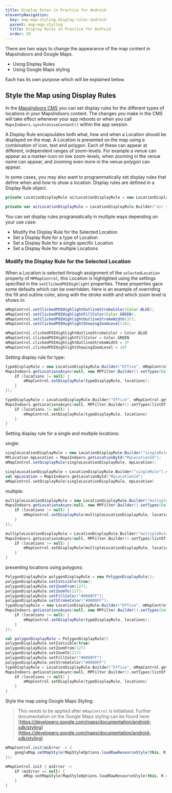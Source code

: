 ```yaml
---
title: Display Rules in Practice for Android
eleventyNavigation:
  key: map-map-styling-display-rules-android
  parent: map-map-styling
  title: Display Rules in Practice for Android
  order: 20
---
```


There are two ways to change the appearance of the map content in MapsIndoors and Google Maps.

* Using Display Rules
* Using Google Maps styling

Each has its own purpose which will be explained below.

## Style the Map using Display Rules

In the [MapsIndoors CMS](https://cms.mapsindoors.com/types) you can set display rules for the different types of locations in your MapsIndoors content. The changes you make in the CMS will take effect whenever your app reboots or when you call `MapsIndoors.synchroniseContent()` within the app session.

A Display Rule encapsulates both what, how and when a Location should be displayed on the map. A Location is presented on the map using a combination of icon, text and polygon. Each of these can appear at different, independent ranges of zoom-levels. For example a venue can appear as a marker-icon on low zoom-levels, when zooming in the venue name can appear, and zooming even more in the venue polygon can appear.

In some cases, you may also want to programmatically set display rules that define when and how to show a location. Display rules are defined in a Display Rule object.

<mi-tabs>
<mi-tab label="Java" tab-for="java"></mi-tab>
<mi-tab label="Kotlin" tab-for="kotlin"></mi-tab>
<mi-tab-panel id="java">

```java
private LocationDisplayRule airLocationDisplayRule = new LocationDisplayRule.Builder("air rule").setVectorDrawableIcon(R.drawable.ic_baseline_air_24).setLabel("air rule").build();
```

</mi-tab-panel>
<mi-tab-panel id="kotlin">

```kotlin
private var airLocationDisplayRule = LocationDisplayRule.Builder("air rule").setVectorDrawableIcon(R.drawable.ic_baseline_air_24).setLabel("air rule").build()
```

</mi-tab-panel>
</mi-tabs>

You can set display rules programatically in multiple ways depending on your use case:

* Modify the Display Rule for the Selected Location
* Set a Display Rule for a type of Location
* Set a Display Rule for a single specific Location
* Set a Display Rule for multiple Locations

### Modify the Display Rule for the Selected Location

When a Location is selected through assignment of the `selectedLocation` property of `MPMapControl`, this Location is highlighted using the settings specified in the `setClickedPOIHighlight` properties. These properties gace some defaults which can be overridden. Here is an example of overriding the fill and outline color, along with the stroke width and which zoom level is shows in:

<mi-tabs>
<mi-tab label="Java" tab-for="java"></mi-tab>
<mi-tab label="Kotlin" tab-for="kotlin"></mi-tab>
<mi-tab-panel id="java">

```java
mMapControl.setClickedPOIHighlightOutlineStrokeColor(Color.BLUE);
mMapControl.setClickedPOIHighlightFillColor(Color.GREEN);
mMapControl.setClickedPOIHighlightOutlineStrokeWidth(3f);
mMapControl.setClickedPOIHighlightShowingZoomLevel(16);
```

</mi-tab-panel>
<mi-tab-panel id="kotlin">

```kotlin
mMapControl.clickedPOIHighlightOutlineStrokeColor = Color.BLUE
mMapControl.clickedPOIHighlightFillColor = Color.GREEN
mMapControl.clickedPOIHighlightOutlineStrokeWidth = 3f
mMapControl.clickedPOIHighlightShowingZoomLevel = 16f
```

</mi-tab-panel>
</mi-tabs>

Setting display rule for type:

<mi-tabs>
<mi-tab label="Java" tab-for="java"></mi-tab>
<mi-tab label="Kotlin" tab-for="kotlin"></mi-tab>
<mi-tab-panel id="java">

```java
typeDisplayRule = new LocationDisplayRule.Builder("Office", mMapControl.getDisplayRule("Office")).setVectorDrawableIcon(R.drawable.ic_baseline_bolt_24).build();
MapsIndoors.getLocationsAsync(null, new MPFilter.Builder().setTypes(Collections.singletonList("Office")).build(), (locations, miError) -> {
    if (locations != null) {
        mMapControl.setDisplayRule(typeDisplayRule, locations);
    }
});
```

</mi-tab-panel>
<mi-tab-panel id="kotlin">

```kotlin
typeDisplayRule = LocationDisplayRule.Builder("Office", mMapControl.getDisplayRule("Office")!!).setPolygonDisplayRule(polygonDisplayRule).setVectorDrawableIcon(R.drawable.ic_baseline_bolt_24).build()
MapsIndoors.getLocationsAsync(null, MPFilter.Builder().setTypes(listOf("Office")).build()) { locations, miError ->
    if (locations != null) {
        mMapControl.setDisplayRule(typeDisplayRule, locations)
    }
}
```

</mi-tab-panel>
</mi-tabs>

Setting display rule for a single and multiple locations:

single:

<mi-tabs>
<mi-tab label="Java" tab-for="java"></mi-tab>
<mi-tab label="Kotlin" tab-for="kotlin"></mi-tab>
<mi-tab-panel id="java">

```java
singleLocationDisplayRule = new LocationDisplayRule.Builder("singleRule").setVectorDrawableIcon(R.drawable.ic_baseline_air_24).setLabel("single display rule").build();
MPLocation mpLocation = MapsIndoors.getLocationById("MyLocationId");
mMapControl.setDisplayRule(singleLocationDisplayRule, mpLocation);
```

</mi-tab-panel>
<mi-tab-panel id="kotlin">

```kotlin
singleLocationDisplayRule = LocationDisplayRule.Builder("singleRule").setVectorDrawableIcon(R.drawable.ic_baseline_air_24).setLabel("single display rule").build()
val mpLocation = MapsIndoors.getLocationById("MyLocationId")
mMapControl.setDisplayRule(singleLocationDisplayRule, mpLocation)
```

</mi-tab-panel>
</mi-tabs>

multiple:

<mi-tabs>
<mi-tab label="Java" tab-for="java"></mi-tab>
<mi-tab label="Kotlin" tab-for="kotlin"></mi-tab>
<mi-tab-panel id="java">

```java
multipleLocationDisplayRule = new LocationDisplayRule.Builder("multipleRule").setVectorDrawableIcon(R.drawable.ic_baseline_air_24).setLabel("multiple display rule").build();
MapsIndoors.getLocationsAsync(null, new MPFilter.Builder().setTypes(Collections.singletonList("Meetingroom")).build(), (locations, miError) -> {
    if (locations != null) {
        mMapControl.setDisplayRule(multipleLocationDisplayRule, locations);
    }
});
```

</mi-tab-panel>
<mi-tab-panel id="kotlin">

```kotlin
multipleLocationDisplayRule = LocationDisplayRule.Builder("multipleRule").setVectorDrawableIcon(R.drawable.ic_baseline_air_24).setLabel("multiple display rule").build()
MapsIndoors.getLocationsAsync(null, MPFilter.Builder().setTypes(listOf("Meetingroom")).build()) { locations, _ ->
    if (locations != null) {
        mMapControl.setDisplayRule(multipleLocationDisplayRule, locations)
    }
}
```

</mi-tab-panel>
</mi-tabs>

presenting locations using polygons:

<mi-tabs>
<mi-tab label="Java" tab-for="java"></mi-tab>
<mi-tab label="Kotlin" tab-for="kotlin"></mi-tab>
<mi-tab-panel id="java">

```java
PolygonDisplayRule polygonDisplayRule = new PolygonDisplayRule();
polygonDisplayRule.setIsVisible(true);
polygonDisplayRule.setZoomFrom(12f);
polygonDisplayRule.setZoomTo(21f);
polygonDisplayRule.setFillColor("#0000FF");
polygonDisplayRule.setStrokeColor("#0000FF");
typeDisplayRule = new LocationDisplayRule.Builder("Office", mMapControl.getDisplayRule("Office")).setPolygonDisplayRule(polygonDisplayRule).setVectorDrawableIcon(R.drawable.ic_baseline_bolt_24).build();
MapsIndoors.getLocationsAsync(null, new MPFilter.Builder().setTypes(Collections.singletonList("Office")).build(), (locations, miError) -> {
    if (locations != null) {
        mMapControl.setDisplayRule(typeDisplayRule, locations);
    }
});
```

</mi-tab-panel>
<mi-tab-panel id="kotlin">

```kotlin
val polygonDisplayRule = PolygonDisplayRule()
polygonDisplayRule.setIsVisible(true)
polygonDisplayRule.setZoomFrom(12f)
polygonDisplayRule.setZoomTo(21f)
polygonDisplayRule.setFillColor("#0000FF")
polygonDisplayRule.setStrokeColor("#0000FF")
typeDisplayRule = LocationDisplayRule.Builder("Office", mMapControl.getDisplayRule("Office")!!).setPolygonDisplayRule(polygonDisplayRule).setVectorDrawableIcon(R.drawable.ic_baseline_bolt_24).build()
MapsIndoors.getLocationsAsync(null, MPFilter.Builder().setTypes(listOf("Office")).build()) { locations, miError ->
    if (locations != null) {
        mMapControl.setDisplayRule(typeDisplayRule, locations)
    }
}
```

</mi-tab-panel>
</mi-tabs>

Style the map using Google Maps Styling:

> This needs to be applied after `mMapControl` is initialised. Further documentation on the Google Maps styling can be found here: [https://developers.google.com/maps/documentation/android-sdk/styling](https://developers.google.com/maps/documentation/android-sdk/styling)

<mi-tabs>
<mi-tab label="Java" tab-for="java"></mi-tab>
<mi-tab label="Kotlin" tab-for="kotlin"></mi-tab>
<mi-tab-panel id="java">

```java
mMapControl.init(miError -> {
    googleMap.setMapStyle(MapStyleOptions.loadRawResourceStyle(this, R.raw.style_json));
});
```

</mi-tab-panel>
<mi-tab-panel id="kotlin">

```kotlin
mMapControl.init { miError ->
    if (miError == null) {
        mMap.setMapStyle(MapStyleOptions.loadRawResourceStyle(this, R.raw.style_json))
    }
}
```

</mi-tab-panel>
</mi-tabs>
